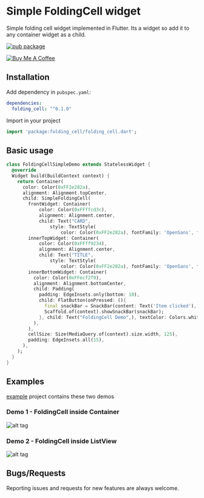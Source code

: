 # Simple FoldingCell widget

Simple folding cell widget implemented in Flutter. Its a widget so add it to any container widget as a child.

[![pub package](https://img.shields.io/pub/v/folding_cell.svg)](https://img.shields.io/pub/v/folding_cell.svg)

<a href="https://www.buymeacoffee.com/OVQoKHw7q" target="_blank"><img src="https://www.buymeacoffee.com/assets/img/custom_images/orange_img.png" alt="Buy Me A Coffee" style="height: auto !important;width: auto !important;" ></a>

## Installation

Add dependency in `pubspec.yaml`:
```yaml
dependencies:
  folding_cell: "^0.1.0"
```

Import in your project
```dart
import 'package:folding_cell/folding_cell.dart';
```

## Basic usage

```dart
class FoldingCellSimpleDemo extends StatelessWidget {
  @override
  Widget build(BuildContext context) {
    return Container(
      color: Color(0xFF2e282a),
      alignment: Alignment.topCenter,
      child: SimpleFoldingCell(
        frontWidget: Container(
            color: Color(0xFFffcd3c),
            alignment: Alignment.center,
            child: Text("CARD",
                style: TextStyle(
                    color: Color(0xFF2e282a), fontFamily: 'OpenSans', fontSize: 20.0, fontWeight: FontWeight.w800))),
        innerTopWidget: Container(
            color: Color(0xFFff9234),
            alignment: Alignment.center,
            child: Text("TITLE",
                style: TextStyle(
                    color: Color(0xFF2e282a), fontFamily: 'OpenSans', fontSize: 20.0, fontWeight: FontWeight.w800))),
        innerBottomWidget: Container(
          color: Color(0xFFecf2f9),
          alignment: Alignment.bottomCenter,
          child: Padding(
            padding: EdgeInsets.only(bottom: 10),
            child: FlatButton(onPressed: (){
              final snackBar = SnackBar(content: Text('Item clicked'), duration: Duration(milliseconds: 600),);
              Scaffold.of(context).showSnackBar(snackBar);
            }, child: Text("FoldingCell Demo",), textColor: Colors.white, color: Colors.indigoAccent, splashColor: Colors.white.withOpacity(0.5),),
          ),
        ),
        cellSize: Size(MediaQuery.of(context).size.width, 125),
        padding: EdgeInsets.all(15),
      ),
    );
  }
}
```

## Examples

[example](https://github.com/faob-dev/folding_cell/tree/master/example) project contains these two demos

### Demo 1 - FoldingCell inside Container
![alt tag](https://raw.githubusercontent.com/faob-dev/folding_cell/master/screenshots/fc_demo1.gif)

### Demo 2 - FoldingCell inside ListView
![alt tag](https://raw.githubusercontent.com/faob-dev/folding_cell/master/screenshots/fc_demo2.gif)

## Bugs/Requests
Reporting issues and requests for new features are always welcome.
